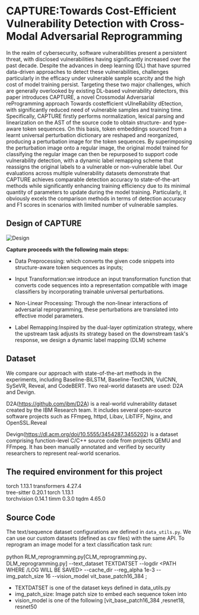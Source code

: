 
#  CAPTURE:Towards Cost-Efficient Vulnerability Detection with Cross-Modal Adversarial Reprogramming



In the realm of cybersecurity, software vulnerabilities present a persistent threat, with disclosed vulnerabilities having significantly increased over the past decade. Despite the advances in deep learning (DL) that have spurred data-driven approaches to detect these vulnerabilities, challenges particularly in the efficacy under vulnerable sample scarcity and the high cost of model training persist. Targeting these two major challenges, which are generally overlooked by existing DL-based vulnerability detectors, this paper introduces CAPTURE, a novel Crossmodal Adversarial reProgramming approach Towards costefficient vUlneRability dEtection, with significantly reduced need of vulnerable samples and training time. Specifically, CAPTURE firstly performs normalization, lexical parsing and linearization on the AST of the source code to obtain structure- and type-aware token sequences. On this basis, token embeddings sourced from a learnt universal perturbation dictionary are reshaped and reorganized, producing a perturbation image for the token sequences. By superimposing the perturbation image onto a regular image, the original model trained for classifying the regular image can then be repurposed to support code vulnerability detection, with a dynamic label remapping scheme that reassigns the original labels to a vulnerable or non-vulnerable label. Our evaluations across multiple vulnerability datasets demonstrate that CAPTURE achieves comparable detection accuracy to state-of-the-art methods while significantly enhancing training efficiency due to its minimal quantity of parameters to update during the model training. Particularly, it obviously excels the comparison methods in terms of detection accuracy and F1 scores in scenarios with limited number of vulnerable samples.



## Design of CAPTURE


![Design](https://github.com/user-attachments/assets/195f8d57-7af5-452d-95d5-296763c60fb4)


**Capture proceeds with the following main steps:**

- Data Preprocessing: which converts the given code snippets into structure-aware token sequences as inputs;

- Input Transformation:we introduce an input transformation function that converts code sequences into a representation compatible with image classifiers by incorporating trainable universal perturbations.
- Non-Linear Processing: Through the non-linear interactions of adversarial reprogramming, these perturbations are translated into effective model parameters.
- Label Remapping:Inspired by the dual-layer optimization strategy, where the upstream task adjusts its strategy based on the downstream task's response, we design a dynamic label mapping (DLM) scheme



## Dataset

We compare our approach with state-of-the-art methods in the experiments, including Baseline-BiLSTM, Baseline-TextCNN, VulCNN, SySeVR, Reveal, and CodeBERT. Two real-world datasets are used: D2A and Devign.

D2A(https://github.com/ibm/D2A) is a real-world vulnerability dataset created by the IBM Research team. It includes several open-source software projects such as FFmpeg, httpd, Libav, LibTIFF, Nginx, and OpenSSL.Reveal

Devign(https://dl.acm.org/doi/10.5555/3454287.3455202) is a dataset comprising function-level C/C++ source code from projects QEMU and FFmpeg. It has been manually annotated and verified by security researchers to represent real-world scenarios.

## The required environment for this project

torch	1.13.1
transformers	4.27.4            
tree-sitter	0.20.1
torch	1.13.1               
torchvision	0.14.1
timm	0.3.0
tqdm	4.65.0	

## Source Code

The text/sequence dataset configurations are defined in `data_utils.py`. We can  use our custom datasets (defined as csv files) with the same API. To reprogram an image model for a text classification task run:

python RLM_reprogramming.py[CLM_reprogramming.py、DLM_reprogramming.py]  --text_dataset TEXTDATSET --logdir <PATH WHERE /LOG WILL BE SAVED> --cache_dir --reg_alpha 1e-3 --img_patch_size 16 --vision_model vit_base_patch16_384 ;

- TEXTDATSET is one of the dataset keys defined in data_utils.py
- img_patch_size: Image patch size to embed each sequence token into
- vision_model is one of the following [vit_base_patch16_384 ,resnet18, resnet50

